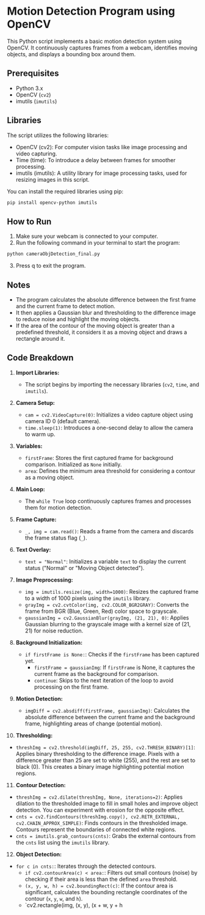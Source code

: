 # Motion Detection Program using OpenCV

This Python script implements a basic motion detection system using OpenCV. It continuously captures frames from a webcam, identifies moving objects, and displays a bounding box around them.

## Prerequisites

- Python 3.x
- OpenCV (`cv2`)
- imutils (`imutils`)

## Libraries
The script utilizes the following libraries:

* OpenCV (cv2): For computer vision tasks like image processing and video capturing.
* Time (time): To introduce a delay between frames for smoother processing.
* imutils (imutils): A utility library for image processing tasks, used for resizing images in this script.

You can install the required libraries using pip:

```bash
pip install opencv-python imutils
```
## How to Run

1. Make sure your webcam is connected to your computer.
2. Run the following command in your terminal to start the program:
```bash
python cameraObjDetection_final.py
```
3. Press q to exit the program.

## Notes
- The program calculates the absolute difference between the first frame and the current frame to detect motion.
- It then applies a Gaussian blur and thresholding to the difference image to reduce noise and highlight the moving objects.
- If the area of the contour of the moving object is greater than a predefined threshold, it considers it as a moving object and draws a rectangle around it.


## Code Breakdown

1. **Import Libraries:**
   - The script begins by importing the necessary libraries (`cv2`, `time`, and `imutils`).

2. **Camera Setup:**
   - `cam = cv2.VideoCapture(0)`: Initializes a video capture object using camera ID 0 (default camera).
   - `time.sleep(1)`: Introduces a one-second delay to allow the camera to warm up.

3. **Variables:**
   - `firstFrame`: Stores the first captured frame for background comparison. Initialized as `None` initially.
   - `area`: Defines the minimum area threshold for considering a contour as a moving object.

4. **Main Loop:**
   - The `while True` loop continuously captures frames and processes them for motion detection.

5. **Frame Capture:**
   - `_, img = cam.read()`: Reads a frame from the camera and discards the frame status flag (`_`).

6. **Text Overlay:**
   - `text = "Normal"`: Initializes a variable `text` to display the current status ("Normal" or "Moving Object detected").

7. **Image Preprocessing:**
   - `img = imutils.resize(img, width=1000)`: Resizes the captured frame to a width of 1000 pixels using the `imutils` library.
   - `grayImg = cv2.cvtColor(img, cv2.COLOR_BGR2GRAY)`: Converts the frame from BGR (Blue, Green, Red) color space to grayscale.
   - `gaussianImg = cv2.GaussianBlur(grayImg, (21, 21), 0)`: Applies Gaussian blurring to the grayscale image with a kernel size of (21, 21) for noise reduction.

8. **Background Initialization:**
   - `if firstFrame is None:`: Checks if the `firstFrame` has been captured yet.
     - `firstFrame = gaussianImg`: If `firstFrame` is None, it captures the current frame as the background for comparison.
     - `continue`: Skips to the next iteration of the loop to avoid processing on the first frame.

9. **Motion Detection:**
   - `imgDiff = cv2.absdiff(firstFrame, gaussianImg)`: Calculates the absolute difference between the current frame and the background frame, highlighting areas of change (potential motion).

10. **Thresholding:**
- `threshImg = cv2.threshold(imgDiff, 25, 255, cv2.THRESH_BINARY)[1]`: Applies binary thresholding to the difference image. Pixels with a difference greater than 25 are set to white (255), and the rest are set to black (0). This creates a binary image highlighting potential motion regions.

11. **Contour Detection:**
   - `threshImg = cv2.dilate(threshImg, None, iterations=2)`: Applies dilation to the thresholded image to fill in small holes and improve object detection. You can experiment with erosion for the opposite effect.
   - `cnts = cv2.findContours(threshImg.copy(), cv2.RETR_EXTERNAL, cv2.CHAIN_APPROX_SIMPLE)`: Finds contours in the thresholded image. Contours represent the boundaries of connected white regions.
   - `cnts = imutils.grab_contours(cnts)`: Grabs the external contours from the `cnts` list using the `imutils` library.

12. **Object Detection:**
   - `for c in cnts:`: Iterates through the detected contours.
     - `if cv2.contourArea(c) < area:`: Filters out small contours (noise) by checking if their area is less than the defined `area` threshold.
     - `(x, y, w, h) = cv2.boundingRect(c)`: If the contour area is significant, calculates the bounding rectangle coordinates of the contour (`x`, `y`, `w`, and `h`).
     - `cv2.rectangle(img, (x, y), (x + w, y + h